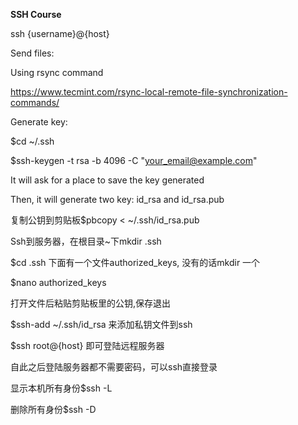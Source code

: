 **SSH Course**



ssh {username}@{host}



Send files:

Using rsync command

https://www.tecmint.com/rsync-local-remote-file-synchronization-commands/



Generate key:

$cd ~/.ssh

$ssh-keygen -t rsa -b 4096 -C "your_email@example.com"

It will ask for a place to save the key generated

Then, it will generate two key: id_rsa and id_rsa.pub

复制公钥到剪贴板$pbcopy < ~/.ssh/id_rsa.pub

Ssh到服务器，在根目录~下mkdir .ssh

$cd .ssh  下面有一个文件authorized_keys, 没有的话mkdir 一个

$nano authorized_keys

打开文件后粘贴剪贴板里的公钥,保存退出

$ssh-add ~/.ssh/id_rsa 来添加私钥文件到ssh

$ssh root@{host} 即可登陆远程服务器

自此之后登陆服务器都不需要密码，可以ssh直接登录



显示本机所有身份$ssh -L

删除所有身份$ssh -D